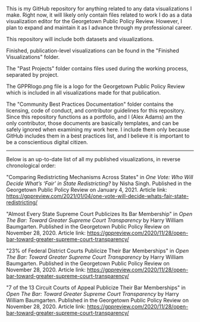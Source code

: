 This is my GitHub repository for anything related to any data visualizations I make.
Right now, it will likely only contain files related to work I do as a data visualization editor for the Georgetown Public Policy Review.
However, I plan to expand and maintain it as I advance through my professional career.

This repository will include both datasets and visualizations.

Finished, publication-level visualizations can be found in the "Finished Visualizations" folder.

The "Past Projects" folder contains files used during the working process, separated by project.

The GPPRlogo.png file is a logo for the Georgetown Public Policy Review which is included in all visualizations made for that publication.

The "Community Best Practices Documentation" folder contains the licensing, code of conduct, and contributor guidelines for this repository. Since this repository functions as a portfolio, and I (Alex Adams) am the only contributor, those documents are basically templates, and can be safely ignored when examining my work here. I include them only because GitHub includes them in a best practices list, and I believe it is important to be a conscientious digital citizen. 

_________________________________________________________________________________________________________________________________________________________________________________

Below is an up-to-date list of all my published visualizations, in reverse chronological order:

"Comparing Redistricting Mechanisms Across States" in *One Vote: Who Will Decide What’s ‘Fair’ in State Redistricting?* by Nisha Singh. Published in the Georgetown Public Policy Review on January 4, 2021. Article link: https://gppreview.com/2021/01/04/one-vote-will-decide-whats-fair-state-redistricting/

"Almost Every State Supreme Court Publicizes Its Bar Membership" in *Open The Bar: Toward Greater Supreme Court Transparency* by Harry William Baumgarten. Published in the Georgetown Public Policy Review on November 28, 2020. Article link: https://gppreview.com/2020/11/28/open-bar-toward-greater-supreme-court-transparency/

"23% of Federal District Courts Publicize Their Bar Memberships" in *Open The Bar: Toward Greater Supreme Court Transparency* by Harry William Baumgarten. Published in the Georgetown Public Policy Review on November 28, 2020. Article link: https://gppreview.com/2020/11/28/open-bar-toward-greater-supreme-court-transparency/

"7 of the 13 Circuit Courts of Appeal Publicize Their Bar Memberships" in *Open The Bar: Toward Greater Supreme Court Transparency* by Harry William Baumgarten. Published in the Georgetown Public Policy Review on November 28, 2020. Article link: https://gppreview.com/2020/11/28/open-bar-toward-greater-supreme-court-transparency/
